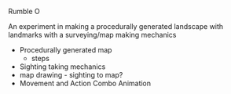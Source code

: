 Rumble O

An experiment in making a procedurally generated landscape with landmarks with a surveying/map making mechanics
* Procedurally generated map
	- steps
* Sighting taking mechanics
* map drawing - sighting to map?
* Movement and Action Combo Animation
